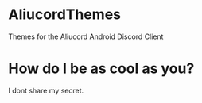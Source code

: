 # AliucordThemes
Themes for the Aliucord Android Discord Client

# How do I be as cool as you?
I dont share my secret.


